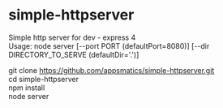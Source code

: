 simple-httpserver
=================

Simple http server for dev - express 4<br>
Usage: node server [--port PORT (defaultPort=8080)] [--dir DIRECTORY_TO_SERVE (defaultDir='.')] 

git clone https://github.com/appsmatics/simple-httpserver.git <br>
cd simple-httpserver<br>
npm install<br>
node server<br>
